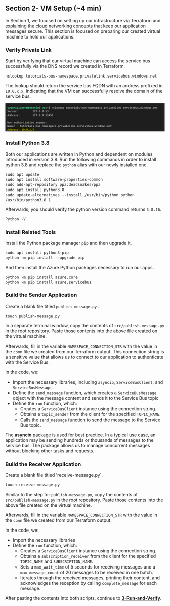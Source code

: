 
## Section 2- VM Setup (~4 min)

In Section 1, we focused on setting up our infrastructure via Terraform and explaining the cloud networking concepts that keep our application messages secure. This section is focused on preparing our created virtual machine to hold our applications. 

### Verify Private Link 

Start by verifying that our virtual machine can access the service bus successfully via the DNS record we created in Terraform.

```
nslookup tutorials-bus-namespace.privatelink.servicebus.windows.net
```

The lookup should return the service bus FQDN with an address prefixed in `10.0.x.x`, indicating that the VM can successfully resolve the domain of the service bus. 

![nslookup](../media/nslookup.png)

### Install Python 3.8

Both our applications are written in Python and dependent on modules introduced in version 3.8. Run the following commands in order to install python 3.8 and replace the `python` alias with our newly installed one. 

```
sudo apt update 
sudo apt install software-properties-common
sudo add-apt-repository ppa:deadsnakes/ppa
sudo apt install python3.8
sudo update-alternatives --install /usr/bin/python python /usr/bin/python3.8 1

```

Afterwards, you should verify the python version command returns `3.8.16`.

```
Python -V
```

### Install Related Tools

Install the Python package manager `pip` and then upgrade it. 

```
sudo apt install python3-pip 
python -m pip install --upgrade pip 
``` 

And then install the Azure Python packages necessary to run our apps.

```
python -m pip install azure.core
python -m pip install azure.servicebus
```

### Build the Sender Application

Create a blank file titled `publish-message.py` .

```
touch publish-message.py
```

In a separate terminal window, copy the contents of `src/publish-message.py` in the root repository. Paste those contents into the above file created on the virtual machine.

Afterwards, fill in the variable `NAMESPACE_CONNECTION_STR` with the value in the `conn` file we created from our Terraform output. This connection string is a sensitive value that allows us to connect to our application to authenticate with the Service Bus. 

In the code, we:

- Import the necessary libraries, including `asyncio`, `ServiceBusClient`, and `ServiceBusMessage`.
- Define the `send_message` function, which creates a `ServiceBusMessage` object with the message content and sends it to the Service Bus topic 
- Define the `run` function, which:
  - Creates a `ServiceBusClient` instance using the connection string.
  - Obtains a `topic_sender` from the client for the specified `TOPIC_NAME`.
  - Calls the `send_message` function to send the message to the Service Bus topic.


The **asyncio** package is used for best practice. In a typical use case, an application may be sending hundreds or thousands of messages to the service bus. The package allows us to manage concurrent messages without blocking other tasks and requests.



### Build the Receiver Application

Create a blank file titled 'receive-message.py`.

``` 
touch receive-message.py
```

Similar to the step for `publish-message.py`, copy the contents of `src/publish-message.py` in the root repository. Paste those contents into the above file created on the virtual machine.

Afterwards, fill in the variable `NAMESPACE_CONNECTION_STR` with the value in the `conn` file we created from our Terraform output. 

In the code, we:

- Import the necessary libraries 
- Define the `run` function, which:
  - Creates a `ServiceBusClient` instance using the  connection string.
  - Obtains a `subscription_receiver` from the client for the specified `TOPIC_NAME` and `SUBSCRIPTION_NAME`.
  - Sets a `max_wait_time` of 5 seconds for receiving messages and a `max_message_count` of 20 messages to be received in one batch.
  - Iterates through the received messages, printing their content, and acknowledges the reception by calling `complete_message` for each message.

After pasting the contents into both scripts, continue to [**3-Run-and-Verify**](/lab/3-Run-and-Verify.md).